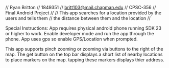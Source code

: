 
// Ryan Britton
// 1849351
// britt103@mail.chapman.edu
// CPSC-356
// Final Android Project
//
// This app searches for a location provided by the users and tells them
// the distance between them and the location
//


Special Instructions: App requires physical android phone running SDK 23 or higher to work. Enable developer mode
and run the app through the phone. App uses gps so enable GPS/Location when prompted.

This app supports pinch zooming or zooming via buttons to the right of the map. The get button on the top bar displays
a short list of nearby locations to place markers on the map. tapping these markers displays thier address.